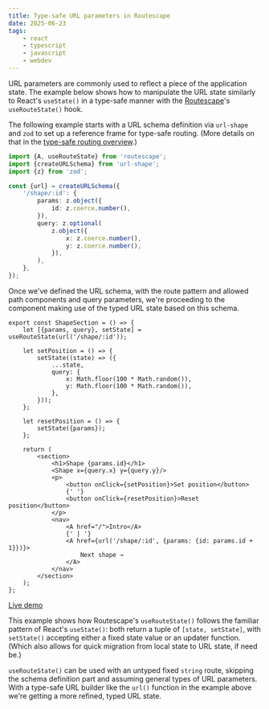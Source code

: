 ```yaml
---
title: Type-safe URL parameters in Routescape
date: 2025-06-23
tags:
    - react
    - typescript
    - javascript
    - webdev
---
```


URL parameters are commonly used to reflect a piece of the application state. The example below shows how to manipulate the URL state similarly to React's `useState()` in a type-safe manner with the [Routescape](https://routescape.js.org)'s `useRouteState()` hook.

The following example starts with a URL schema definition via `url-shape` and `zod` to set up a reference frame for type-safe routing. (More details on that in the [type-safe routing overview]({{site.github.baseurl}}/routescape_type_safety).)

```ts
import {A, useRouteState} from 'routescape';
import {createURLSchema} from 'url-shape';
import {z} from 'zod';

const {url} = createURLSchema({
    '/shape/:id': {
        params: z.object({
            id: z.coerce.number(),
        }),
        query: z.optional(
            z.object({
                x: z.coerce.number(),
                y: z.coerce.number(),
            }),
        ),
    },
});
```

Once we've defined the URL schema, with the route pattern and allowed path components and query parameters, we're proceeding to the component making use of the typed URL state based on this schema.

```tsx
export const ShapeSection = () => {
    let [{params, query}, setState] = useRouteState(url('/shape/:id'));

    let setPosition = () => {
        setState((state) => ({
            ...state,
            query: {
                x: Math.floor(100 * Math.random()),
                y: Math.floor(100 * Math.random()),
            },
        }));
    };

    let resetPosition = () => {
        setState({params});
    };

    return (
        <section>
            <h1>Shape {params.id}</h1>
            <Shape x={query.x} y={query.y}/>
            <p>
                <button onClick={setPosition}>Set position</button>
                {' '}
                <button onClick={resetPosition}>Reset position</button>
            </p>
            <nav>
                <A href="/">Intro</A>
                {' | '}
                <A href={url('/shape/:id', {params: {id: params.id + 1}})}>
                    Next shape →
                </A>
            </nav>
        </section>
    );
};
```

[Live demo](https://codesandbox.io/p/sandbox/tqdqln?file=%2Fsrc%2FShapeSection.tsx)

This example shows how Routescape's `useRouteState()` follows the familiar pattern of React's `useState()`: both return a tuple of `[state, setState]`, with `setState()` accepting either a fixed state value or an updater function. (Which also allows for quick migration from local state to URL state, if need be.)

`useRouteState()` can be used with an untyped fixed `string` route, skipping the schema definition part and assuming general types of URL parameters. With a type-safe URL builder like the `url()` function in the example above we're getting a more refined, typed URL state.
